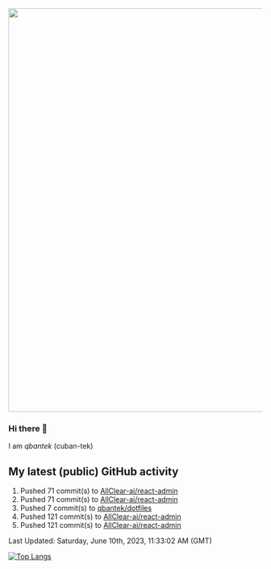 <img src="https://user-images.githubusercontent.com/1090192/231227350-b13c0797-9e41-42a4-ab5c-d0e234d2a3d2.png" width="800px" />

### Hi there 👋

I am *qbantek* (cuban-tek)

<!--
**qbantek/qbantek** is a ✨ _special_ ✨ repository because its `README.md` (this file) appears on your GitHub profile.

Here are some ideas to get you started:

- 🔭 I’m currently working on ...
- 🌱 I’m currently learning ...
- 👯 I’m looking to collaborate on ...
- 🤔 I’m looking for help with ...
- 💬 Ask me about ...
- 📫 How to reach me: ...
- 😄 Pronouns: ...
- ⚡ Fun fact: ...
-->

## My latest (public) GitHub activity
<!--RECENT_ACTIVITY:start-->
1. Pushed 71 commit(s) to [AllClear-ai/react-admin](https://github.com/AllClear-ai/react-admin)<br>
2. Pushed 71 commit(s) to [AllClear-ai/react-admin](https://github.com/AllClear-ai/react-admin)<br>
3. Pushed 7 commit(s) to [qbantek/dotfiles](https://github.com/qbantek/dotfiles)<br>
4. Pushed 121 commit(s) to [AllClear-ai/react-admin](https://github.com/AllClear-ai/react-admin)<br>
5. Pushed 121 commit(s) to [AllClear-ai/react-admin](https://github.com/AllClear-ai/react-admin)<br>
<!--RECENT_ACTIVITY:end-->

<!--RECENT_ACTIVITY:last_update-->
Last Updated: Saturday, June 10th, 2023, 11:33:02 AM (GMT)
<!--RECENT_ACTIVITY:last_update_end-->


[![Top Langs](https://github-readme-stats.vercel.app/api/top-langs/?username=qbantek&langs_count=10&hide_progress=true)](https://github.com/anuraghazra/github-readme-stats)
